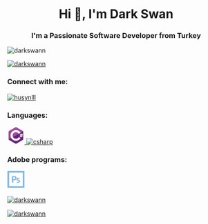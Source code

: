 <h1 align="center">Hi 👋, I'm Dark Swan</h1>
<h3 align="center">I'm a Passionate Software Developer from Turkey</h3>

<p align="left"> <img src="https://komarev.com/ghpvc/?username=darkswann&label=Profile%20views&color=0e75b6&style=flat" alt="darkswann" /> </p>

<p align="left"> <a href="https://github.com/ryo-ma/github-profile-trophy"><img src="https://github-profile-trophy.vercel.app/?username=ryo-ma&theme=dracula" alt="darkswann" /></a> </p>


<h3 align="left">Connect with me:</h3></a>
<p align="left">
<a href="https://www.instagram.com/husynlll/" target="blank"><img align="center" src="https://raw.githubusercontent.com/rahuldkjain/github-profile-readme-generator/master/src/images/icons/Social/instagram.svg" alt="husynlll" height="30" width="40" /></a>

</p>

<h3 align="left">Languages:</h3>
 <a href="https://www.w3schools.com/cs/" target="_blank"> <img src="https://raw.githubusercontent.com/devicons/devicon/master/icons/csharp/csharp-original.svg" alt="csharp" width="40" height="40"/> </a>
 <a href="https://www.w3schools.com/html/" target="_blank"> <img src="https://velog.velcdn.com/images/cj98123/post/0536577d-9dbf-4f59-b87f-6e12a80dca21/image.jpeg" alt="csharp" width="40" height="40"/> </a>

   <h3 align="left">Adobe programs:</h3>
  <a href="https://www.photoshop.com/en" target="_blank"> <img src="https://raw.githubusercontent.com/devicons/devicon/master/icons/photoshop/photoshop-line.svg" alt="photoshop" width="40" height="40"/> </a>  <a href="https://www.adobe.com/products/xd.html" target="_blank"> 

<p><img align="center" src="https://github-readme-streak-stats.herokuapp.com/?user=darkswann&" alt="darkswann" /></p>
<p><img align="center" src="https://github-readme-stats.vercel.app/api?username=darkswann&show_icons=true&locale=en" alt="darkswann" /></p>
